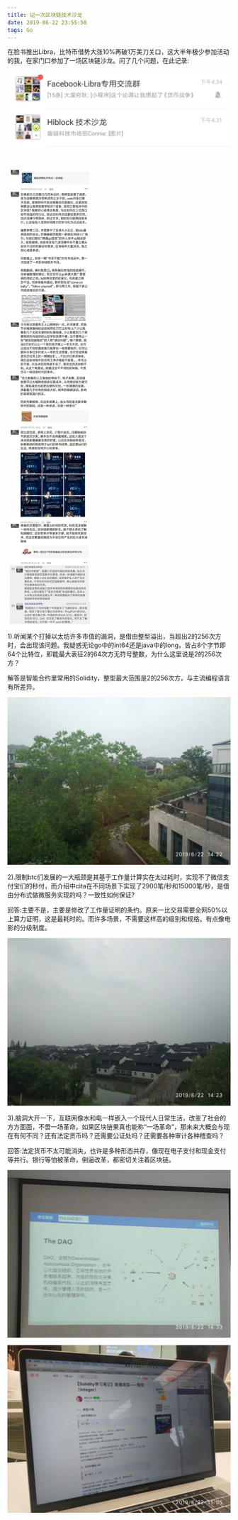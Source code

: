 ```yaml
---
title: 记一次区块链技术沙龙
date: 2019-06-22 23:55:50
tags: Go
---
```



在脸书推出Libra，比特币借势大涨10%再破1万美刀关口，这大半年极少参加活动的我，在家门口参加了一场区块链沙龙。问了几个问题，在此记录:

![pic](记一次区块链技术沙龙/1.jpeg)

<br>

![pic](记一次区块链技术沙龙/2.jpeg)




1).听闻某个打掉以太坊许多市值的漏洞，是借由整型溢出，当超出2的256次方时，会出现该问题。我疑惑无论go中的int64还是java中的long，皆占8个字节即64个比特位，即能最大表征2的64次方无符号整数，为什么这里说是2的256次方？

解答是智能合约里常用的Solidity，整型最大范围是2的256次方，与主流编程语言有所差异。


![pic](记一次区块链技术沙龙/3.jpeg)


2).限制btc们发展的一大瓶颈是其基于工作量计算实在太过耗时，实现不了微信支付宝们的秒付，而介绍中cita在不同场景下实现了2900笔/秒和15000笔/秒，是借由分布式做微服务实现的吗？一致性如何保证?

回答:主要不是，主要是修改了工作量证明的条约。原来一比交易需要全网50%以上算力证明，这是最耗时的。而许多场景，不需要这样高的级别和规格。有点像电影的分级制度。


![pic](记一次区块链技术沙龙/4.jpeg)


3).脑洞大开一下，互联网像水和电一样嵌入一个现代人日常生活，改变了社会的方方面面，不啻一场革命。如果区块链果真也能称“一场革命”，那未来大概会与现在有何不同？还有法定货币吗？还需要公证处吗？还需要各种审计各种稽查吗？

回答:法定货币不太可能消失，也许是多种形态共存，像现在电子支付和现金支付等并行。银行等怕被革命，倒逼改革，都密切关注着区块链。


![pic](记一次区块链技术沙龙/5.jpeg)


![pic](记一次区块链技术沙龙/6.jpeg)